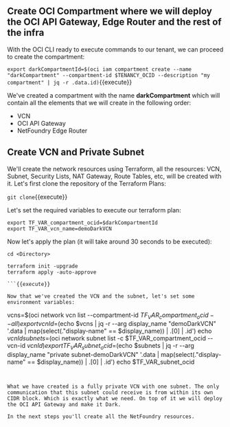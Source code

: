 ## Create OCI Compartment where we will deploy the OCI API Gateway, Edge Router and the rest of the infra

With the OCI CLI ready to execute commands to our tenant, we can proceed to create the compartment:

`export darkCompartmentId=$(oci iam compartment create --name "darkCompartment" --compartment-id $TENANCY_OCID --description "my compartment" | jq -r .data.id)`{{execute}}

We've created a compartment with the name **darkCompartment** which will contain all the elements that we will create in the following order:

* VCN
* OCI API Gateway
* NetFoundry Edge Router

## Create VCN and Private Subnet 

We'll create the network resources using Terraform, all the resources: VCN, Subnet, Security Lists, NAT Gateway, Route Tables, etc, will be created with it.
Let's first clone the repository of the Terraform Plans:

`git clone`{{execute}}

Let's set the required variables to execute our terraform plan:

```
export TF_VAR_compartment_ocid=$darkCompartmentId
export TF_VAR_vcn_name=demoDarkVCN
```

Now let's apply the plan (it will take around 30 seconds to be executed):

```
cd <Directory>

terraform init -upgrade
terraform apply -auto-approve

```{{execute}}

Now that we've created the VCN and the subnet, let's set some environment variables:

```
vcns=$(oci network vcn list  --compartment-id $TF_VAR_compartment_ocid --all)
export vcnId=$(echo $vcns | jq -r --arg display_name "demoDarkVCN" '.data | map(select(."display-name" == $display_name)) | .[0] | .id')
echo $vcnId
subnets=$(oci network subnet list  -c $TF_VAR_compartment_ocid --vcn-id $vcnId)
export TF_VAR_subnet_ocid=$(echo $subnets | jq -r --arg display_name "private subnet-demoDarkVCN" '.data | map(select(."display-name" == $display_name)) | .[0] | .id')
echo $TF_VAR_subnet_ocid
```{{execute}}


What we have created is a fully private VCN with one subnet. The only communication that this subnet could receive is from within its own CIDR block. Which is exactly what we need. On top of it we will deploy the OCI API Gateway and make it Dark. 

In the next steps you'll create all the NetFoundry resources.
